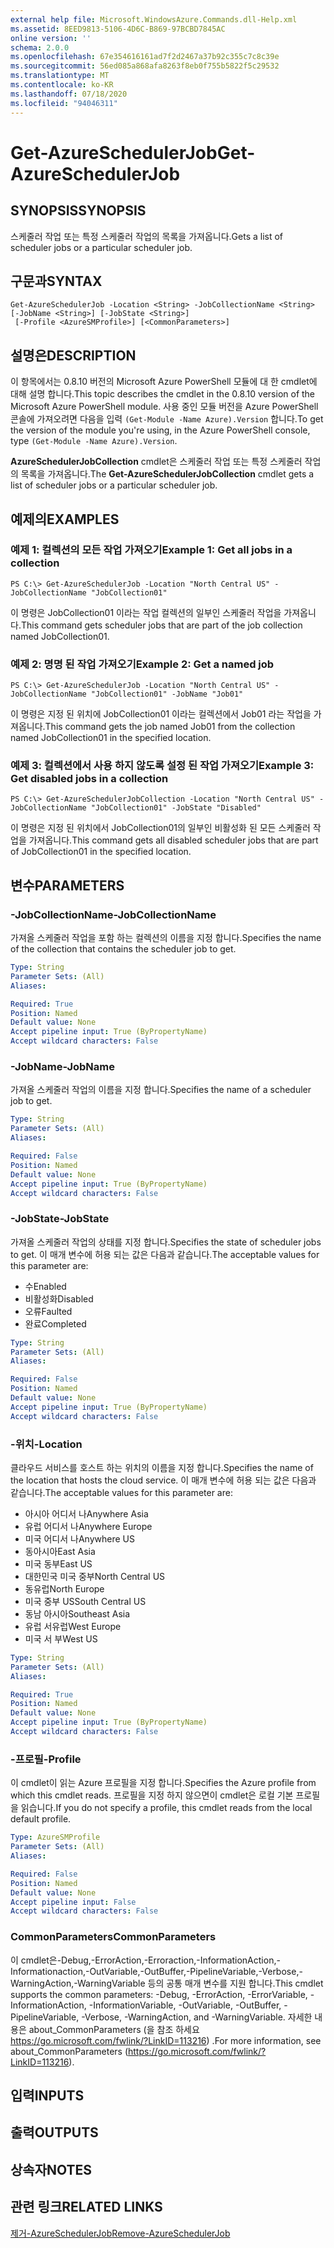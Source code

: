 ```yaml
---
external help file: Microsoft.WindowsAzure.Commands.dll-Help.xml
ms.assetid: 8EED9813-5106-4D6C-B869-97BCBD7845AC
online version: ''
schema: 2.0.0
ms.openlocfilehash: 67e354616161ad7f2d2467a37b92c355c7c8c39e
ms.sourcegitcommit: 56ed085a868afa8263f8eb0f755b5822f5c29532
ms.translationtype: MT
ms.contentlocale: ko-KR
ms.lasthandoff: 07/18/2020
ms.locfileid: "94046311"
---
```

# <span data-ttu-id="95d3d-101">Get-AzureSchedulerJob</span><span class="sxs-lookup"><span data-stu-id="95d3d-101">Get-AzureSchedulerJob</span></span>

## <span data-ttu-id="95d3d-102">SYNOPSIS</span><span class="sxs-lookup"><span data-stu-id="95d3d-102">SYNOPSIS</span></span>
<span data-ttu-id="95d3d-103">스케줄러 작업 또는 특정 스케줄러 작업의 목록을 가져옵니다.</span><span class="sxs-lookup"><span data-stu-id="95d3d-103">Gets a list of scheduler jobs or a particular scheduler job.</span></span>

## <span data-ttu-id="95d3d-104">구문과</span><span class="sxs-lookup"><span data-stu-id="95d3d-104">SYNTAX</span></span>

```
Get-AzureSchedulerJob -Location <String> -JobCollectionName <String> [-JobName <String>] [-JobState <String>]
 [-Profile <AzureSMProfile>] [<CommonParameters>]
```

## <span data-ttu-id="95d3d-105">설명은</span><span class="sxs-lookup"><span data-stu-id="95d3d-105">DESCRIPTION</span></span>
<span data-ttu-id="95d3d-106">이 항목에서는 0.8.10 버전의 Microsoft Azure PowerShell 모듈에 대 한 cmdlet에 대해 설명 합니다.</span><span class="sxs-lookup"><span data-stu-id="95d3d-106">This topic describes the cmdlet in the 0.8.10 version of the Microsoft Azure PowerShell module.</span></span>
<span data-ttu-id="95d3d-107">사용 중인 모듈 버전을 Azure PowerShell 콘솔에 가져오려면 다음을 입력 `(Get-Module -Name Azure).Version` 합니다.</span><span class="sxs-lookup"><span data-stu-id="95d3d-107">To get the version of the module you're using, in the Azure PowerShell console, type `(Get-Module -Name Azure).Version`.</span></span>

<span data-ttu-id="95d3d-108">**AzureSchedulerJobCollection** cmdlet은 스케줄러 작업 또는 특정 스케줄러 작업의 목록을 가져옵니다.</span><span class="sxs-lookup"><span data-stu-id="95d3d-108">The **Get-AzureSchedulerJobCollection** cmdlet gets a list of scheduler jobs or a particular scheduler job.</span></span>

## <span data-ttu-id="95d3d-109">예제의</span><span class="sxs-lookup"><span data-stu-id="95d3d-109">EXAMPLES</span></span>

### <span data-ttu-id="95d3d-110">예제 1: 컬렉션의 모든 작업 가져오기</span><span class="sxs-lookup"><span data-stu-id="95d3d-110">Example 1: Get all jobs in a collection</span></span>
```
PS C:\> Get-AzureSchedulerJob -Location "North Central US" -JobCollectionName "JobCollection01"
```

<span data-ttu-id="95d3d-111">이 명령은 JobCollection01 이라는 작업 컬렉션의 일부인 스케줄러 작업을 가져옵니다.</span><span class="sxs-lookup"><span data-stu-id="95d3d-111">This command gets scheduler jobs that are part of the job collection named JobCollection01.</span></span>

### <span data-ttu-id="95d3d-112">예제 2: 명명 된 작업 가져오기</span><span class="sxs-lookup"><span data-stu-id="95d3d-112">Example 2: Get a named job</span></span>
```
PS C:\> Get-AzureSchedulerJob -Location "North Central US" -JobCollectionName "JobCollection01" -JobName "Job01"
```

<span data-ttu-id="95d3d-113">이 명령은 지정 된 위치에 JobCollection01 이라는 컬렉션에서 Job01 라는 작업을 가져옵니다.</span><span class="sxs-lookup"><span data-stu-id="95d3d-113">This command gets the job named Job01 from the collection named JobCollection01 in the specified location.</span></span>

### <span data-ttu-id="95d3d-114">예제 3: 컬렉션에서 사용 하지 않도록 설정 된 작업 가져오기</span><span class="sxs-lookup"><span data-stu-id="95d3d-114">Example 3: Get disabled jobs in a collection</span></span>
```
PS C:\> Get-AzureSchedulerJobCollection -Location "North Central US" -JobCollectionName "JobCollection01" -JobState "Disabled"
```

<span data-ttu-id="95d3d-115">이 명령은 지정 된 위치에서 JobCollection01의 일부인 비활성화 된 모든 스케줄러 작업을 가져옵니다.</span><span class="sxs-lookup"><span data-stu-id="95d3d-115">This command gets all disabled scheduler jobs that are part of JobCollection01 in the specified location.</span></span>

## <span data-ttu-id="95d3d-116">변수</span><span class="sxs-lookup"><span data-stu-id="95d3d-116">PARAMETERS</span></span>

### <span data-ttu-id="95d3d-117">-JobCollectionName</span><span class="sxs-lookup"><span data-stu-id="95d3d-117">-JobCollectionName</span></span>
<span data-ttu-id="95d3d-118">가져올 스케줄러 작업을 포함 하는 컬렉션의 이름을 지정 합니다.</span><span class="sxs-lookup"><span data-stu-id="95d3d-118">Specifies the name of the collection that contains the scheduler job to get.</span></span>

```yaml
Type: String
Parameter Sets: (All)
Aliases: 

Required: True
Position: Named
Default value: None
Accept pipeline input: True (ByPropertyName)
Accept wildcard characters: False
```

### <span data-ttu-id="95d3d-119">-JobName</span><span class="sxs-lookup"><span data-stu-id="95d3d-119">-JobName</span></span>
<span data-ttu-id="95d3d-120">가져올 스케줄러 작업의 이름을 지정 합니다.</span><span class="sxs-lookup"><span data-stu-id="95d3d-120">Specifies the name of a scheduler job to get.</span></span>

```yaml
Type: String
Parameter Sets: (All)
Aliases: 

Required: False
Position: Named
Default value: None
Accept pipeline input: True (ByPropertyName)
Accept wildcard characters: False
```

### <span data-ttu-id="95d3d-121">-JobState</span><span class="sxs-lookup"><span data-stu-id="95d3d-121">-JobState</span></span>
<span data-ttu-id="95d3d-122">가져올 스케줄러 작업의 상태를 지정 합니다.</span><span class="sxs-lookup"><span data-stu-id="95d3d-122">Specifies the state of scheduler jobs to get.</span></span>
<span data-ttu-id="95d3d-123">이 매개 변수에 허용 되는 값은 다음과 같습니다.</span><span class="sxs-lookup"><span data-stu-id="95d3d-123">The acceptable values for this parameter are:</span></span>

- <span data-ttu-id="95d3d-124">수</span><span class="sxs-lookup"><span data-stu-id="95d3d-124">Enabled</span></span>
- <span data-ttu-id="95d3d-125">비활성화</span><span class="sxs-lookup"><span data-stu-id="95d3d-125">Disabled</span></span>
- <span data-ttu-id="95d3d-126">오류</span><span class="sxs-lookup"><span data-stu-id="95d3d-126">Faulted</span></span>
- <span data-ttu-id="95d3d-127">완료</span><span class="sxs-lookup"><span data-stu-id="95d3d-127">Completed</span></span>

```yaml
Type: String
Parameter Sets: (All)
Aliases: 

Required: False
Position: Named
Default value: None
Accept pipeline input: True (ByPropertyName)
Accept wildcard characters: False
```

### <span data-ttu-id="95d3d-128">-위치</span><span class="sxs-lookup"><span data-stu-id="95d3d-128">-Location</span></span>
<span data-ttu-id="95d3d-129">클라우드 서비스를 호스트 하는 위치의 이름을 지정 합니다.</span><span class="sxs-lookup"><span data-stu-id="95d3d-129">Specifies the name of the location that hosts the cloud service.</span></span>
<span data-ttu-id="95d3d-130">이 매개 변수에 허용 되는 값은 다음과 같습니다.</span><span class="sxs-lookup"><span data-stu-id="95d3d-130">The acceptable values for this parameter are:</span></span>

- <span data-ttu-id="95d3d-131">아시아 어디서 나</span><span class="sxs-lookup"><span data-stu-id="95d3d-131">Anywhere Asia</span></span>
- <span data-ttu-id="95d3d-132">유럽 어디서 나</span><span class="sxs-lookup"><span data-stu-id="95d3d-132">Anywhere Europe</span></span>
- <span data-ttu-id="95d3d-133">미국 어디서 나</span><span class="sxs-lookup"><span data-stu-id="95d3d-133">Anywhere US</span></span>
- <span data-ttu-id="95d3d-134">동아시아</span><span class="sxs-lookup"><span data-stu-id="95d3d-134">East Asia</span></span>
- <span data-ttu-id="95d3d-135">미국 동부</span><span class="sxs-lookup"><span data-stu-id="95d3d-135">East US</span></span>
- <span data-ttu-id="95d3d-136">대한민국 미국 중부</span><span class="sxs-lookup"><span data-stu-id="95d3d-136">North Central US</span></span>
- <span data-ttu-id="95d3d-137">동유럽</span><span class="sxs-lookup"><span data-stu-id="95d3d-137">North Europe</span></span>
- <span data-ttu-id="95d3d-138">미국 중부 US</span><span class="sxs-lookup"><span data-stu-id="95d3d-138">South Central US</span></span>
- <span data-ttu-id="95d3d-139">동남 아시아</span><span class="sxs-lookup"><span data-stu-id="95d3d-139">Southeast Asia</span></span>
- <span data-ttu-id="95d3d-140">유럽 서유럽</span><span class="sxs-lookup"><span data-stu-id="95d3d-140">West Europe</span></span>
- <span data-ttu-id="95d3d-141">미국 서 부</span><span class="sxs-lookup"><span data-stu-id="95d3d-141">West US</span></span>

```yaml
Type: String
Parameter Sets: (All)
Aliases: 

Required: True
Position: Named
Default value: None
Accept pipeline input: True (ByPropertyName)
Accept wildcard characters: False
```

### <span data-ttu-id="95d3d-142">-프로필</span><span class="sxs-lookup"><span data-stu-id="95d3d-142">-Profile</span></span>
<span data-ttu-id="95d3d-143">이 cmdlet이 읽는 Azure 프로필을 지정 합니다.</span><span class="sxs-lookup"><span data-stu-id="95d3d-143">Specifies the Azure profile from which this cmdlet reads.</span></span>
<span data-ttu-id="95d3d-144">프로필을 지정 하지 않으면이 cmdlet은 로컬 기본 프로필을 읽습니다.</span><span class="sxs-lookup"><span data-stu-id="95d3d-144">If you do not specify a profile, this cmdlet reads from the local default profile.</span></span>

```yaml
Type: AzureSMProfile
Parameter Sets: (All)
Aliases: 

Required: False
Position: Named
Default value: None
Accept pipeline input: False
Accept wildcard characters: False
```

### <span data-ttu-id="95d3d-145">CommonParameters</span><span class="sxs-lookup"><span data-stu-id="95d3d-145">CommonParameters</span></span>
<span data-ttu-id="95d3d-146">이 cmdlet은-Debug,-ErrorAction,-Erroraction,-InformationAction,-Informationaction,-OutVariable,-OutBuffer,-PipelineVariable,-Verbose,-WarningAction,-WarningVariable 등의 공통 매개 변수를 지원 합니다.</span><span class="sxs-lookup"><span data-stu-id="95d3d-146">This cmdlet supports the common parameters: -Debug, -ErrorAction, -ErrorVariable, -InformationAction, -InformationVariable, -OutVariable, -OutBuffer, -PipelineVariable, -Verbose, -WarningAction, and -WarningVariable.</span></span> <span data-ttu-id="95d3d-147">자세한 내용은 about_CommonParameters (을 참조 하세요 https://go.microsoft.com/fwlink/?LinkID=113216) .</span><span class="sxs-lookup"><span data-stu-id="95d3d-147">For more information, see about_CommonParameters (https://go.microsoft.com/fwlink/?LinkID=113216).</span></span>

## <span data-ttu-id="95d3d-148">입력</span><span class="sxs-lookup"><span data-stu-id="95d3d-148">INPUTS</span></span>

## <span data-ttu-id="95d3d-149">출력</span><span class="sxs-lookup"><span data-stu-id="95d3d-149">OUTPUTS</span></span>

## <span data-ttu-id="95d3d-150">상속자</span><span class="sxs-lookup"><span data-stu-id="95d3d-150">NOTES</span></span>

## <span data-ttu-id="95d3d-151">관련 링크</span><span class="sxs-lookup"><span data-stu-id="95d3d-151">RELATED LINKS</span></span>

[<span data-ttu-id="95d3d-152">제거-AzureSchedulerJob</span><span class="sxs-lookup"><span data-stu-id="95d3d-152">Remove-AzureSchedulerJob</span></span>](./Remove-AzureSchedulerJob.md)


